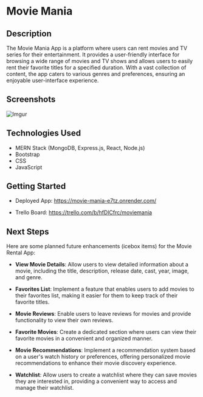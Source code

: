# Movie Mania

## Description

The Movie Mania App is a platform where users can rent movies and TV series for their entertainment. It provides a user-friendly interface for browsing a wide range of movies and TV shows and allows users to easily rent their favorite titles for a specified duration. With a vast collection of content, the app caters to various genres and preferences, ensuring an enjoyable user-interface experience.

## Screenshots
![Imgur](https://i.imgur.com/O3rQbFH.png)


## Technologies Used

- MERN Stack (MongoDB, Express.js, React, Node.js)
- Bootstrap
- CSS
- JavaScript


## Getting Started
- Deployed App: https://movie-mania-e7tz.onrender.com/ 

- Trello Board: https://trello.com/b/hfDlCfrc/moviemania


## Next Steps

Here are some planned future enhancements (icebox items) for the Movie Rental App:

- **View Movie Details**: Allow users to view detailed information about a movie, including the title, description, release date, cast, year, image, and genre.

- **Favorites List**: Implement a feature that enables users to add movies to their favorites list, making it easier for them to keep track of their favorite titles.

- **Movie Reviews**: Enable users to leave reviews for movies and provide functionality to view their own reviews.

- **Favorite Movies**: Create a dedicated section where users can view their favorite movies in a convenient and organized manner.

- **Movie Recommendations**: Implement a recommendation system based on a user's watch history or preferences, offering personalized movie recommendations to enhance their movie discovery experience.

- **Watchlist**: Allow users to create a watchlist where they can save movies they are interested in, providing a convenient way to access and manage their watchlist.